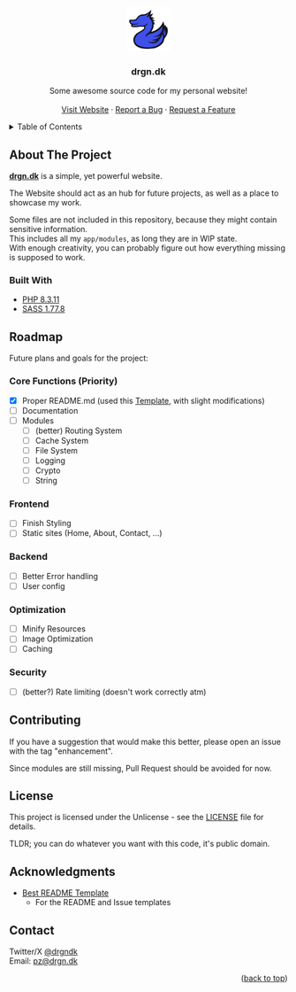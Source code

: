 <div align="center" id="readme-top">
   <a href="resources/img/logo.svg">
      <img src="resources/img/logo.svg" alt="Logo" width="80" height="80">
   </a>

   <h3 align="center">drgn.dk</h3>

   <p align="center">
      Some awesome source code for my personal website!
      <br />
      <br />
      <a href="https://drgn.dk/">Visit Website</a>
      ·
      <a href="issues/new?labels=bug&template=bug-report---.md">Report a Bug</a>
      ·
      <a href="issues/new?labels=enhancement&template=feature-request---.md">Request a Feature</a>
   </p>
</div>

<details>
   <summary>Table of Contents</summary>
   <ol>
      <li>
         <a href="#about-the-project">About The Project</a>
         <ul>
            <li><a href="#built-with">Built With</a></li>
         </ul>
      </li>
      <li>
         <a href="#roadmap">Roadmap</a>
         <ul>
            <li><a href="#core-functions-priority">Core Functions</a></li>
            <li><a href="#frontend">Frontend</a></li>
            <li><a href="#backend">Backend</a></li>
            <li><a href="#optimization">Optimization</a></li>
            <li><a href="#security">Security</a></li>
         </ul>
      </li>
      <li><a href="#contributing">Contributing</a></li>
      <li><a href="#license">License</a></li>
      <li><a href="#contact">Contact</a></li>
      <li><a href="#acknowledgments">Acknowledgments</a></li>
   </ol>
</details>

## About The Project

**[drgn.dk](https://drgn.dk)** is a simple, yet powerful website.

The Website should act as an hub for future projects, as well as a place to showcase my work.

Some files are not included in this repository, because they might contain sensitive information. <br>
This includes all my `app/modules`, as long they are in WIP state. <br>
With enough creativity, you can probably figure out how everything missing is supposed to work.

### Built With

- [PHP 8.3.11](https://php.net)
- [SASS 1.77.8](https://sass-lang.com)

## Roadmap

Future plans and goals for the project:

### Core Functions **(Priority)**
   - [x] Proper README.md (used this [Template](https://github.com/othneildrew/Best-README-Template), with slight modifications)
   - [ ] Documentation
   - [ ] Modules
      - [ ] (better) Routing System
      - [ ] Cache System
      - [ ] File System
      - [ ] Logging
      - [ ] Crypto
      - [ ] String

### Frontend
   - [ ] Finish Styling
   - [ ] Static sites (Home, About, Contact, ...)

### Backend
   - [ ] Better Error handling
   - [ ] User config

### Optimization
   - [ ] Minify Resources
   - [ ] Image Optimization
   - [ ] Caching

### Security
   - [ ] (better?) Rate limiting (doesn't work correctly atm)

## Contributing

If you have a suggestion that would make this better, please open an issue with the tag "enhancement".

Since modules are still missing, Pull Request should be avoided for now.

## License

This project is licensed under the Unlicense - see the [LICENSE](LICENSE) file for details.

TLDR; you can do whatever you want with this code, it's public domain.

## Acknowledgments

- [Best README Template](https://github.com/othneildrew/Best-README-Template)
   - For the README and Issue templates

## Contact

Twitter/X [@drgndk](https://twitter.com/drgndk) <br>
Email: [pz@drgn.dk](mailto:pz@drgn.dk)

<p align="right">(<a href="#readme-top">back to top</a>)</p>
